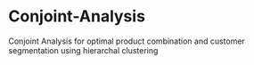 # Conjoint-Analysis
Conjoint Analysis for optimal product combination and customer segmentation using hierarchal clustering
